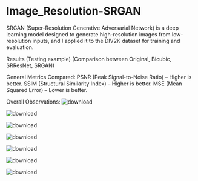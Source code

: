 # Image_Resolution-SRGAN
SRGAN (Super-Resolution Generative Adversarial Network) is a deep learning model designed to generate high-resolution images from low-resolution inputs, and I applied it to the DIV2K dataset for training and evaluation.

Results (Testing example)
(Comparison between Original, Bicubic, SRResNet, SRGAN)

General Metrics Compared: 
PSNR (Peak Signal-to-Noise Ratio) – Higher is better. 
SSIM (Structural Similarity Index) – Higher is better. 
MSE (Mean Squared Error) – Lower is better.


Overall Observations: 
![download](https://github.com/user-attachments/assets/5dd02809-463a-468a-8c7e-5d3d920b42fc)

![download](https://github.com/user-attachments/assets/d30c9c7c-7890-4bc3-bc61-66d7ca134284)

![download](https://github.com/user-attachments/assets/bfd1f518-e660-4662-89fe-0453cf27da5a)

![download](https://github.com/user-attachments/assets/5eb47d81-255f-43bf-bedb-391f29eff4bc)

![download](https://github.com/user-attachments/assets/bb10a5b4-d79a-4848-9e49-61be3b939f24)

![download](https://github.com/user-attachments/assets/6f830c92-e57b-4e03-b3f2-57860c75464c)

![download](https://github.com/user-attachments/assets/7f53ac76-579e-4659-ac51-fba5df66f633)
